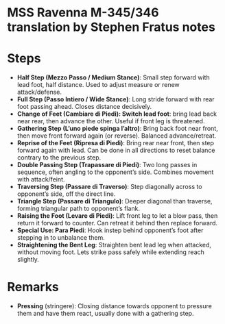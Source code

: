 # MSS Ravenna M-345/346 translation by Stephen Fratus notes


# Steps

- **Half Step (Mezzo Passo / Medium Stance)**: Small step forward with lead foot, half distance. Used to adjust measure or renew attack/defense.
- **Full Step (Passo Intiero / Wide Stance)**: Long stride forward with rear foot passing ahead. Closes distance decisively.
- **Change of Feet (Cambiare di Piedi): Switch lead foot**: bring lead back near rear, then advance the other. Useful if front leg is threatened.
- **Gathering Step (L’uno piede spinga l’altro)**: Bring back foot near front, then move front forward again (or reverse). Balanced advance/retreat.
- **Reprise of the Feet (Ripresa di Piedi)**: Bring rear near front, then step forward again with lead. Can be done in all directions to reset balance contrary to the previous step.
- **Double Passing Step (Trapassare di Piedi)**: Two long passes in sequence, often angling to the opponent’s side.
Combines movement with attack/feint.
- **Traversing Step (Passare di Traverso)**: Step diagonally across to opponent’s side, off the direct line.
- **Triangle Step (Passare di Triangulo)**: Deeper diagonal than traverse, forming triangular path to opponent’s flank.
- **Raising the Foot (Levare di Piedi)**: Lift front leg to let a blow pass, then return it forward to counter. Can retreat it behind then replace forward.
- **Special Use: Para Piedi**: Hook instep behind opponent’s foot after stepping in to unbalance them.
- **Straightening the Bent Leg**: Straighten bent lead leg when attacked, without moving foot. Lets strike pass safely
while extending reach slightly.

# Remarks
- **Pressing** (stringere): Closing distance towards opponent to pressure them and have them react, usually done with a gathering step.
